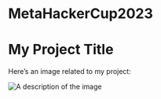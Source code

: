 ﻿# MetaHackerCup2023
# My Project Title

Here’s an image related to my project:

![A description of the image](https://drive.google.com/uc?export=view&id=1BtTgEwPKTjBiFfgShnTkTOwtDkNuv6Xt)
